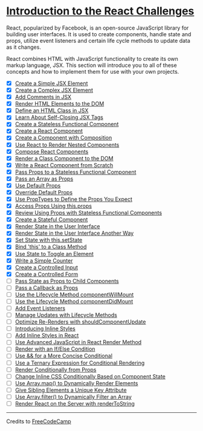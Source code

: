 # [Introduction to the React Challenges](https://learn.freecodecamp.org/front-end-libraries/react)

React, popularized by Facebook, is an open-source JavaScript library for building user interfaces. It is used to create components, handle state and props, utilize event listeners and certain life cycle methods to update data as it changes.

React combines HTML with JavaScript functionality to create its own markup language, JSX. This section will introduce you to all of these concepts and how to implement them for use with your own projects.

- [x] [Create a Simple JSX Element](01-create-a-simple-jsx-element.md)
- [x] [Create a Complex JSX Element](02-create-a-complex-jsx-element.md)
- [x] [Add Comments in JSX](03-add-comments-in-jsx.md)
- [x] [Render HTML Elements to the DOM](04-render-html-elements-to-the-dom.md)
- [x] [Define an HTML Class in JSX](05-define-an-html-class-in-jsx.md)
- [x] [Learn About Self-Closing JSX Tags](06-learn-about-self-closing-jsx-tags.md)
- [x] [Create a Stateless Functional Component](07-create-a-stateless-functional-component.md)
- [x] [Create a React Component](08-create-a-react-component.md)
- [x] [Create a Component with Composition](09-create-a-component-with-composition.md)
- [x] [Use React to Render Nested Components](10-use-react-to-render-nested-components.md)
- [x] [Compose React Components](11-compose-react-components.md)
- [x] [Render a Class Component to the DOM](12-render-a-class-component-to-the-dom.md)
- [x] [Write a React Component from Scratch](13-write-a-react-component-from-scratch.md)
- [x] [Pass Props to a Stateless Functional Component](14-pass-props-to-a-stateless-functional-component.md)
- [x] [Pass an Array as Props](15-pass-an-array-as-props.md)
- [x] [Use Default Props](16-use-default-props.md)
- [x] [Override Default Props](17-override-default-props.md)
- [x] [Use PropTypes to Define the Props You Expect](18-use-proptypes-to-define-the-props-you-expect.md)
- [x] [Access Props Using this.props](19-access-props-using-this-props.md)
- [x] [Review Using Props with Stateless Functional Components](20-review-using-props-with-stateless-functional-components.md)
- [x] [Create a Stateful Component](21-create-a-stateful-component.md)
- [x] [Render State in the User Interface](22-render-state-in-the-user-interface.md)
- [x] [Render State in the User Interface Another Way](23-render-state-in-the-user-interface-another-way.md)
- [x] [Set State with this.setState](24-set-state-with-this-setstate.md)
- [x] [Bind 'this' to a Class Method](25-bind-this-to-a-class-method.md)
- [x] [Use State to Toggle an Element](26-use-state-to-toggle-an-element.md)
- [x] [Write a Simple Counter](27-write-a-simple-counter.md)
- [x] [Create a Controlled Input](28-create-a-controlled-input.md)
- [x] [Create a Controlled Form](29-create-a-controlled-form.md)
- [ ] [Pass State as Props to Child Components](30-pass-state-as-props-to-child-components.md)
- [ ] [Pass a Callback as Props](31-pass-a-callback-as-props.md)
- [ ] [Use the Lifecycle Method componentWillMount](32-use-the-lifecycle-method-componentwillmount.md)
- [ ] [Use the Lifecycle Method componentDidMount](33-use-the-lifecycle-method-componentdidmount.md)
- [ ] [Add Event Listeners](34-add-event-listeners.md)
- [ ] [Manage Updates with Lifecycle Methods](35-manage-updates-with-lifecycle-methods.md)
- [ ] [Optimize Re-Renders with shouldComponentUpdate]()
- [ ] [Introducing Inline Styles]()
- [ ] [Add Inline Styles in React]()
- [ ] [Use Advanced JavaScript in React Render Method]()
- [ ] [Render with an If/Else Condition]()
- [ ] [Use && for a More Concise Conditional]()
- [ ] [Use a Ternary Expression for Conditional Rendering]()
- [ ] [Render Conditionally from Props]()
- [ ] [Change Inline CSS Conditionally Based on Component State]()
- [ ] [Use Array.map() to Dynamically Render Elements]()
- [ ] [Give Sibling Elements a Unique Key Attribute]()
- [ ] [Use Array.filter() to Dynamically Filter an Array]()
- [ ] [Render React on the Server with renderToString]()

---

Credits to [FreeCodeCamp](https://www.freecodecamp.org/)